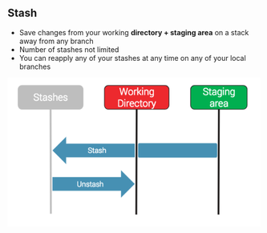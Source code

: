## Stash

* Save changes from your working **directory + staging area** on a stack away from any branch
* Number of stashes not limited
* You can reapply any of your stashes at any time on any of your local branches

![Stash](lib/images/stash.png)